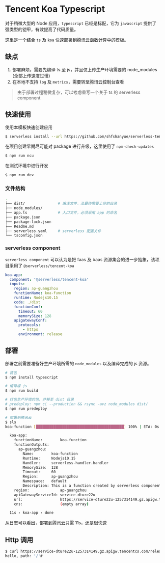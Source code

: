 # Tencent Koa Typescript

对于稍微大型的 Node 应用，`typescript` 已经是标配，它为 `javascript` 提供了强类型的铠甲，有效提高了代码质量。

这里是一个结合 `ts` 及 `koa` 快速部署到腾讯云函数计算中的模板。

## 缺点

1. 部署麻烦，需要先编译 ts 至 js，并且仅上传生产环境需要的 node_modules (全部上传速度过慢)
1. 在本地不支持 `log` 及 `metrics`，需要转至腾讯云控制台查看

> 由于部署过程稍微复杂，可以考虑重写一个关于 ts 的 serverless component

## 快速使用

使用本模板快速创建应用

``` bash
$ serverless install --url https://github.com/shfshanyue/serverless-template-zh/tree/master/tencent-koa-ts --name koa-server
```

在项目创建早期尽可能对 package 进行升级，这里使用了 `npm-check-updates`

``` bash
$ npm run ncu
```

在测试环境中进行开发

``` bash
$ npm run dev
```

### 文件结构

``` bash
.
├── dist/               # 编译文件，及最终需要上传的目录
├── node_modules/
├── app.ts              # 入口文件，必须采用 app 的命名
├── package.json
├── package-lock.json
├── Readme.md
├── serverless.yaml     # serverless 配置文件
└── tsconfig.json
```

### serverless component

`serverless component` 可以认为是把 faas 及 baas 资源集合的进一步抽象，该项目采用了 `@serverless/tencent-koa`

``` yaml
koa-app:
  component: '@serverless/tencent-koa'
  inputs:
    region: ap-guangzhou
    functionName: koa-function
    runtime: Nodejs10.15
    code: ./dist
    functionConf:
      timeout: 60
      memorySize: 128
    apigatewayConf:
      protocols:
        - https
      environment: release
```

## 部署

部署之前需要准备好生产环境所需的 `node_modules` 以及编译完成的 js 资源。

``` bash
# 装包
$ npm install typescript

# 编译成 js
$ npm run build

# 打包生产环境的包，并移至 dist 目录
# predeploy: npm ci --production && rsync -avz node_modules dist/
$ npm run predeploy

# 部署到腾讯云
$ sls
koa-function [████████████████████████████████████████] 100% | ETA: 0s | Speed: 314.98k/

  koa-app:
    functionName:        koa-function
    functionOutputs:
      ap-guangzhou:
        Name:        koa-function
        Runtime:     Nodejs10.15
        Handler:     serverless-handler.handler
        MemorySize:  128
        Timeout:     60
        Region:      ap-guangzhou
        Namespace:   default
        Description: This is a function created by serverless component
    region:              ap-guangzhou
    apiGatewayServiceId: service-dture22u
    url:                 https://service-dture22u-1257314149.gz.apigw.tencentcs.com/release/
    cns:                 (empty array)

  11s › koa-app › done
```

从日志可以看出，部署到腾讯云只需 11s，还是很快速

## Http 调用

``` bash
$ curl https://service-dture22u-1257314149.gz.apigw.tencentcs.com/release/
hello, path: '/'# 
```
